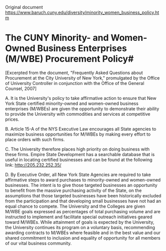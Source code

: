 Original document https://www.baruch.cuny.edu/diversity/minority_women_business_policy.htm

# The CUNY Minority- and Women-Owned Business Enterprises (M/WBE) Procurement Policy#

[Excerpted from the document, "Frequently Asked Questions about Procurement at the City University of New York," promulgated by the Office of University Controller in conjunction with the Office of the General Counsel, 2007]

A. It is the University's policy to take affirmative action to ensure that New York State certified minority-owned and women-owned business enterprises (M/WBEs) are given the opportunity to demonstrate their ability to provide the University with commodities and services at competitive prices.

B. Article 15-A of the NYS Executive Law encourages all State agencies to maximize business opportunities for M/WBEs by making every effort to place orders with such firms.

C. The University therefore places high priority on doing business with these firms. Empire State Development has a searchable database that is useful in locating certified businesses and can be found at the following link: http://205.232.252.35/

D. By Executive Order, all New York State Agencies are required to take affirmative steps to award purchases to minority-owned and women-owned businesses. The intent is to give those targeted businesses an opportunity to benefit from the massive purchasing activity of the State, on the assumptions that those targeted businesses have been historically excluded from the participation and that developing small businesses have not had an equal chance to compete. The University and the Colleges are given M/WBE goals expressed as percentages of total purchasing volume and are instructed to implement and facilitate special outreach initiatives geared toward M/WBEs. While attainment of goals is expected by the University, the University continues its program on a voluntary basis, recommending awarding contracts to M/WBEs where feasible and in the best value and our shared commitment to inclusion and equality of opportunity for all members of our vital business community. 
